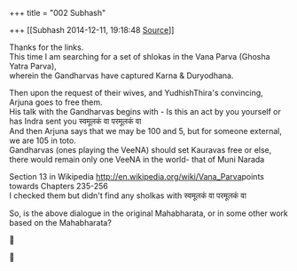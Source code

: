 +++
title = "002 Subhash"

+++
[[Subhash	2014-12-11, 19:18:48 [Source](https://groups.google.com/g/samskrita/c/yOxgVvLYEFU)]]



Thanks for the links.  
This time I am searching for a set of shlokas in the Vana Parva (Ghosha Yatra Parva),  
wherein the Gandharvas have captured Karna & Duryodhana.  
  
Then upon the request of their wives, and YudhishThira's convincing, Arjuna goes to free them.  
His talk with the Gandharvas begins with - Is this an act by you yourself or has Indra sent you स्वमूलकं वा परमूलकं वा  
And then Arjuna says that we may be 100 and 5, but for someone external, we are 105 in toto.  
Gandharvas (ones playing the VeeNA) should set Kauravas free or else, there would remain only one VeeNA in the world- that of Muni Narada  
  
Section 13 in Wikipedia
<http://en.wikipedia.org/wiki/Vana_Parva>points towards Chapters 235-256  
I checked them but didn't find any sholkas with स्वमूलकं वा परमूलकं वा  
  
So, is the above dialogue in the original Mahabharata, or in some other work based on the Mahabharata?





